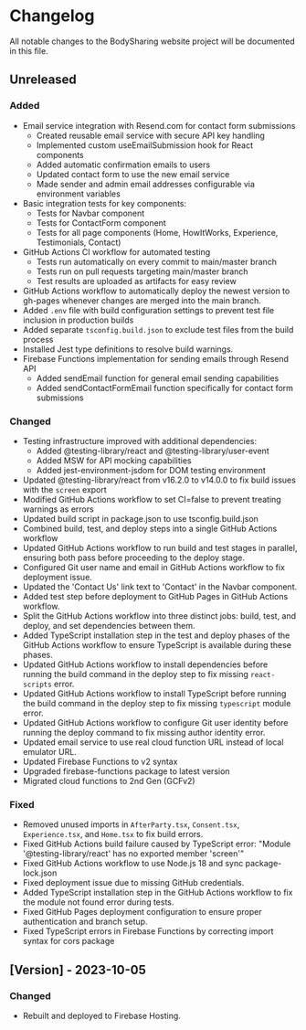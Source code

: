 # Changelog

All notable changes to the BodySharing website project will be documented in this file.

## Unreleased

### Added
- Email service integration with Resend.com for contact form submissions
  - Created reusable email service with secure API key handling
  - Implemented custom useEmailSubmission hook for React components
  - Added automatic confirmation emails to users
  - Updated contact form to use the new email service
  - Made sender and admin email addresses configurable via environment variables
- Basic integration tests for key components:
  - Tests for Navbar component
  - Tests for ContactForm component
  - Tests for all page components (Home, HowItWorks, Experience, Testimonials, Contact)
- GitHub Actions CI workflow for automated testing
  - Tests run automatically on every commit to main/master branch
  - Tests run on pull requests targeting main/master branch
  - Test results are uploaded as artifacts for easy review
- GitHub Actions workflow to automatically deploy the newest version to gh-pages whenever changes are merged into the main branch.
- Added `.env` file with build configuration settings to prevent test file inclusion in production builds
- Added separate `tsconfig.build.json` to exclude test files from the build process
- Installed Jest type definitions to resolve build warnings.
- Firebase Functions implementation for sending emails through Resend API
  - Added sendEmail function for general email sending capabilities
  - Added sendContactFormEmail function specifically for contact form submissions

### Changed
- Testing infrastructure improved with additional dependencies:
  - Added @testing-library/react and @testing-library/user-event
  - Added MSW for API mocking capabilities
  - Added jest-environment-jsdom for DOM testing environment
- Updated @testing-library/react from v16.2.0 to v14.0.0 to fix build issues with the `screen` export
- Modified GitHub Actions workflow to set CI=false to prevent treating warnings as errors
- Updated build script in package.json to use tsconfig.build.json
- Combined build, test, and deploy steps into a single GitHub Actions workflow
- Updated GitHub Actions workflow to run build and test stages in parallel, ensuring both pass before proceeding to the deploy stage.
- Configured Git user name and email in GitHub Actions workflow to fix deployment issue.
- Updated the 'Contact Us' link text to 'Contact' in the Navbar component.
- Added test step before deployment to GitHub Pages in GitHub Actions workflow.
- Split the GitHub Actions workflow into three distinct jobs: build, test, and deploy, and set dependencies between them.
- Added TypeScript installation step in the test and deploy phases of the GitHub Actions workflow to ensure TypeScript is available during these phases.
- Updated GitHub Actions workflow to install dependencies before running the build command in the deploy step to fix missing `react-scripts` error.
- Updated GitHub Actions workflow to install TypeScript before running the build command in the deploy step to fix missing `typescript` module error.
- Updated GitHub Actions workflow to configure Git user identity before running the deploy command to fix missing author identity error.
- Updated email service to use real cloud function URL instead of local emulator URL.
- Updated Firebase Functions to v2 syntax
- Upgraded firebase-functions package to latest version
- Migrated cloud functions to 2nd Gen (GCFv2)

### Fixed
- Removed unused imports in `AfterParty.tsx`, `Consent.tsx`, `Experience.tsx`, and `Home.tsx` to fix build errors.
- Fixed GitHub Actions build failure caused by TypeScript error: "Module '@testing-library/react' has no exported member 'screen'"
- Fixed GitHub Actions workflow to use Node.js 18 and sync package-lock.json
- Fixed deployment issue due to missing GitHub credentials.
- Added TypeScript installation step in the GitHub Actions workflow to fix the module not found error during tests.
- Fixed GitHub Pages deployment configuration to ensure proper authentication and branch setup.
- Fixed TypeScript errors in Firebase Functions by correcting import syntax for cors package

## [Version] - 2023-10-05
### Changed
- Rebuilt and deployed to Firebase Hosting.
